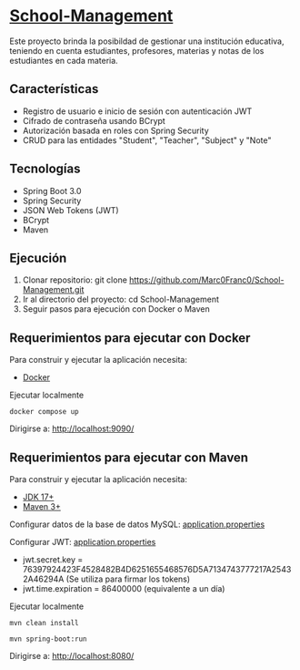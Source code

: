 # [School-Management](https://github.com/Marc0Franc0/School-Management#school-management)

Este proyecto brinda la posibildad de gestionar una 
institución educativa, teniendo en cuenta estudiantes, 
profesores, materias y notas de los estudiantes en cada materia.

## Características
- Registro de usuario e inicio de sesión con autenticación JWT 
- Cifrado de contraseña usando BCrypt 
- Autorización basada en roles con Spring Security
- CRUD para las entidades "Student", "Teacher", "Subject" y "Note"

## Tecnologías
- Spring Boot 3.0 
- Spring Security 
- JSON Web Tokens (JWT)
- BCrypt 
- Maven

## Ejecución
1. Clonar repositorio: git clone https://github.com/Marc0Franc0/School-Management.git
2. Ir al directorio del proyecto: cd School-Management
3. Seguir pasos para ejecución con Docker o Maven

## Requerimientos para ejecutar con Docker

Para construir y ejecutar la aplicación necesita:
- [Docker](https://www.docker.com/products/docker-desktop/)

Ejecutar localmente

```shell
docker compose up
```

Dirigirse a: [http://localhost:9090/](http://localhost:9090/)

## Requerimientos para ejecutar con Maven

Para construir y ejecutar la aplicación necesita:

- [JDK 17+](https://www.oracle.com/java/technologies/downloads/#java17)
- [Maven 3+](https://maven.apache.org)

Configurar datos de la base de datos MySQL: [application.properties](https://github.com/Marc0Franc0/School-Management/blob/main/src/main/resources/application.properties)

Configurar JWT: [application.properties](https://github.com/Marc0Franc0/School-Management/blob/main/src/main/resources/application.properties)
- jwt.secret.key = 76397924423F4528482B4D6251655468576D5A7134743777217A25432A46294A 
(Se utiliza para firmar los tokens)
- jwt.time.expiration = 86400000 (equivalente a un día)

Ejecutar localmente

```shell
mvn clean install
```
```shell
mvn spring-boot:run
```

Dirigirse a: [http://localhost:8080/](http://localhost:8080/)
